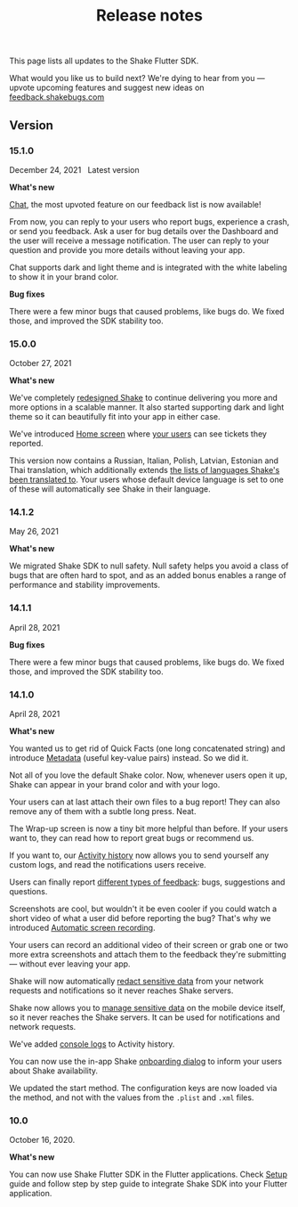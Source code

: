﻿---
id: releases
title: Release notes
---
This page lists all updates to the Shake Flutter SDK.

What would you like us to build next? We're dying to hear from you — upvote upcoming features and suggest new ideas on [feedback.shakebugs.com](https://feedback.shakebugs.com/)

## Version

### 15.1.0
<span class="tag-button">December 24, 2021</span>&nbsp;&nbsp;
<span class="tag-button green-tag-button">Latest version</span>

**What's new**

[Chat](flutter/screens/chat-screen.md), the most upvoted feature on our feedback list is now available!

From now, you can reply to your users who report bugs, experience a crash, or send you feedback. 
Ask a user for bug details over the Dashboard and the user will receive a message notification. 
The user can reply to your question and provide you more details without leaving your app.

Chat supports dark and light theme and is integrated with the white labeling to show it in your brand color.

**Bug fixes**

There were a few minor bugs that caused problems, like bugs do. We fixed those, and improved the SDK stability too.

### 15.0.0
<span class="tag-button">October 27, 2021</span>&nbsp;&nbsp;

**What's new**

We've completely [redesigned Shake](/flutter/screens/home-screen.md) to continue delivering you more and more options in a scalable manner.
It also started supporting dark and light theme so it can beautifully fit into your app in either case.

We've introduced [Home screen](/flutter/screens/home-screen.md) where [your users](/flutter/users/introduction.md) can see tickets they reported.

This version now contains a Russian, Italian, Polish, Latvian, Estonian and Thai translation, which additionally extends [the lists of languages Shake's been translated to](https://help.shakebugs.com/en/articles/3392092-which-languages-has-shake-sdk-been-translated-to). 
Your users whose default device language is set to one of these will automatically see Shake in their language.

### 14.1.2
<span class="tag-button">May 26, 2021</span>&nbsp;&nbsp;

**What's new**

We migrated Shake SDK to null safety. Null safety helps you avoid a class of bugs that are often hard to spot, and as an added bonus enables a range of performance and stability improvements.

### 14.1.1
<span class="tag-button">April 28, 2021</span>&nbsp;&nbsp;

**Bug fixes**

There were a few minor bugs that caused problems, like bugs do. We fixed those, and improved the SDK stability too.

### 14.1.0
<span class="tag-button">April 28, 2021</span>&nbsp;&nbsp;

**What's new**

You wanted us to get rid of Quick Facts (one long concatenated string)
and introduce [Metadata](/flutter/configuration-and-data/metadata.md) (useful key-value pairs) instead. So we did it.

Not all of you love the default Shake color. Now, whenever users open it up, Shake can appear in your brand color and with your logo.

Your users can at last attach their own files to a bug report! They can also remove any of them with a subtle long press. Neat.

The Wrap-up screen is now a tiny bit more helpful than before. If your users want to, they can read how to report great bugs or recommend us.

If you want to, our [Activity history](/flutter/configuration-and-data/activity.md) now allows you to send yourself any custom logs, and read the notifications users receive.

Users can finally report [different types of feedback](/flutter/customer-feedback/feedback-type.md): bugs, suggestions and questions.

Screenshots are cool, but wouldn't it be even cooler if you could watch a short video of what a user did before reporting the bug? That's why we introduced [Automatic screen recording](/flutter/configuration-and-data/automatic-screen-recording.md).

Your users can record an additional video of their screen or grab one or two more extra screenshots and attach them to the feedback they're submitting — without ever leaving your app.

Shake will now automatically [redact sensitive data](flutter/configuration-and-data/manage-sensitive-data.md#automatically-redacted-sensitive-data) from your network requests and notifications so it never reaches Shake servers.

Shake now allows you to [manage sensitive data](flutter/configuration-and-data/manage-sensitive-data.md) on the mobile device itself, so it never reaches the Shake servers. It can be used for notifications and network requests.

We've added [console logs](flutter/configuration-and-data/activity.md#console-logs) to Activity history.

You can now use the in-app Shake [onboarding dialog](flutter/configuration-and-data/intro-message.md) to inform your users about Shake availability.

We updated the start method. The configuration keys are now loaded via the method, and not with the values from the `.plist` and `.xml` files.

### 10.0
<span class="tag-button">October 16, 2020.</span>&nbsp;&nbsp;

**What's new**

You can now use Shake Flutter SDK in the Flutter applications. Check [Setup](/flutter/installation.md) guide and follow step by step
guide to integrate Shake SDK into your Flutter application.
